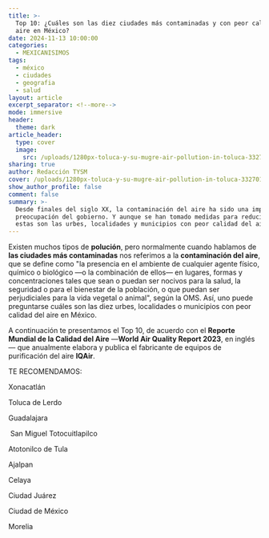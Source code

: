 ```yaml
---
title: >-
  Top 10: ¿Cuáles son las diez ciudades más contaminadas y con peor calidad del
  aire en México?
date: 2024-11-13 10:00:00
categories:
  - MEXICANISIMOS
tags:
  - méxico
  - ciudades
  - geografia
  - salud
layout: article
excerpt_separator: <!--more-->
mode: immersive
header:
  theme: dark
article_header:
  type: cover
  image:
    src: /uploads/1280px-toluca-y-su-mugre-air-pollution-in-toluca-3327018635.jpg
sharing: true
author: Redacción TYSM
cover: /uploads/1280px-toluca-y-su-mugre-air-pollution-in-toluca-3327018635.jpg
show_author_profile: false
comment: false
summary: >-
  Desde finales del siglo XX, la contaminación del aire ha sido una importante
  preocupación del gobierno. Y aunque se han tomado medidas para reducirla,
  estas son las urbes, localidades y municipios con peor calidad del aire.
---
```

Existen muchos tipos de **polución**, pero normalmente cuando hablamos de **las ciudades más contaminadas** nos referimos a la **contaminación del aire**, que se define como "la presencia en el ambiente de cualquier agente físico, químico o biológico —o la combinación de ellos— en lugares, formas y concentraciones tales que sean o puedan ser nocivos para la salud, la seguridad o para el bienestar de la población, o que puedan ser perjudiciales para la vida vegetal o animal", según la OMS. Así, uno puede preguntarse cuáles son las diez urbes, localidades o municipios con peor calidad del aire en México.

A continuación te presentamos el Top 10, de acuerdo con el **Reporte Mundial de la Calidad del Aire** —**World Air Quality Report 2023**, en inglés— que anualmente elabora y publica el fabricante de equipos de purificación del aire **IQAir**.

TE RECOMENDAMOS:

Xonacatlán

Toluca de Lerdo

Guadalajara

&nbsp;San Miguel Totocuitlapilco

Atotonilco de Tula

Ajalpan

Celaya

Ciudad Juárez

Ciudad de México

Morelia